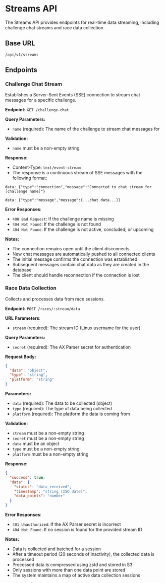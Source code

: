 # Streams API

The Streams API provides endpoints for real-time data streaming, including challenge chat streams and race data collection.

## Base URL

```
/api/v1/streams
```

## Endpoints

### Challenge Chat Stream

Establishes a Server-Sent Events (SSE) connection to stream chat messages for a specific challenge.

**Endpoint:** `GET /challenge-chat`

**Query Parameters:**
- `name` (required): The name of the challenge to stream chat messages for

**Validation:**
- `name` must be a non-empty string

**Response:**
- Content-Type: `text/event-stream`
- The response is a continuous stream of SSE messages with the following format:

```
data: {"type":"connection","message":"Connected to chat stream for [challenge name]"}

data: {"type":"message","message":{...chat data...}}
```

**Error Responses:**
- `400 Bad Request`: If the challenge name is missing
- `404 Not Found`: If the challenge is not found
- `404 Not Found`: If the challenge is not active, concluded, or upcoming

**Notes:**
- The connection remains open until the client disconnects
- New chat messages are automatically pushed to all connected clients
- The initial message confirms the connection was established
- Subsequent messages contain chat data as they are created in the database
- The client should handle reconnection if the connection is lost

### Race Data Collection

Collects and processes data from race sessions.

**Endpoint:** `POST /races/:stream/data`

**URL Parameters:**
- `stream` (required): The stream ID (Linux username for the user)

**Query Parameters:**
- `secret` (required): The AX Parser secret for authentication

**Request Body:**
```json
{
  "data": "object",
  "type": "string",
  "platform": "string"
}
```

**Parameters:**
- `data` (required): The data to be collected (object)
- `type` (required): The type of data being collected
- `platform` (required): The platform the data is coming from

**Validation:**
- `stream` must be a non-empty string
- `secret` must be a non-empty string
- `data` must be an object
- `type` must be a non-empty string
- `platform` must be a non-empty string

**Response:**
```json
{
  "success": true,
  "data": {
    "status": "data_received",
    "timestamp": "string (ISO date)",
    "data_points": "number"
  }
}
```

**Error Responses:**
- `401 Unauthorized`: If the AX Parser secret is incorrect
- `404 Not Found`: If no session is found for the provided stream ID

**Notes:**
- Data is collected and batched for a session
- After a timeout period (20 seconds of inactivity), the collected data is processed
- Processed data is compressed using zstd and stored in S3
- Only sessions with more than one data point are stored
- The system maintains a map of active data collection sessions
